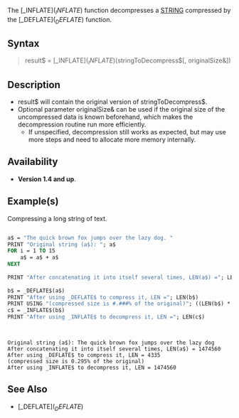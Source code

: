 The [_INFLATE$](_INFLATE$) function decompresses a [STRING](STRING) compressed by the [_DEFLATE$](_DEFLATE$) function.

## Syntax

> result$ = [_INFLATE$](_INFLATE$)(stringToDecompress$[, originalSize&])

## Description

* result$ will contain the original version of stringToDecompress$.
* Optional parameter originalSize& can be used if the original size of the uncompressed data is known beforehand, which makes the decompression routine run more efficiently.
    * If unspecified, decompression still works as expected, but may use more steps and need to allocate more memory internally.

## Availability

* **Version 1.4 and up**.

## Example(s)

Compressing a long string of text.

```vb

a$ = "The quick brown fox jumps over the lazy dog. "
PRINT "Original string (a$): "; a$
FOR i = 1 TO 15
    a$ = a$ + a$
NEXT
 
PRINT "After concatenating it into itself several times, LEN(a$) ="; LEN(a$)
 
b$ = _DEFLATE$(a$)
PRINT "After using _DEFLATE$ to compress it, LEN ="; LEN(b$)
PRINT USING "(compressed size is #.###% of the original)"; ((LEN(b$) * 100) / LEN(a$))
c$ = _INFLATE$(b$)
PRINT "After using _INFLATE$ to decompress it, LEN ="; LEN(c$)
 
```

```text

Original string (a$): The quick brown fox jumps over the lazy dog
After concatenating it into itself several times, LEN(a$) = 1474560
After using _DEFLATE$ to compress it, LEN = 4335
(compressed size is 0.295% of the original)
After using _INFLATE$ to decompress it, LEN = 1474560

```

## See Also

* [_DEFLATE$](_DEFLATE$)
